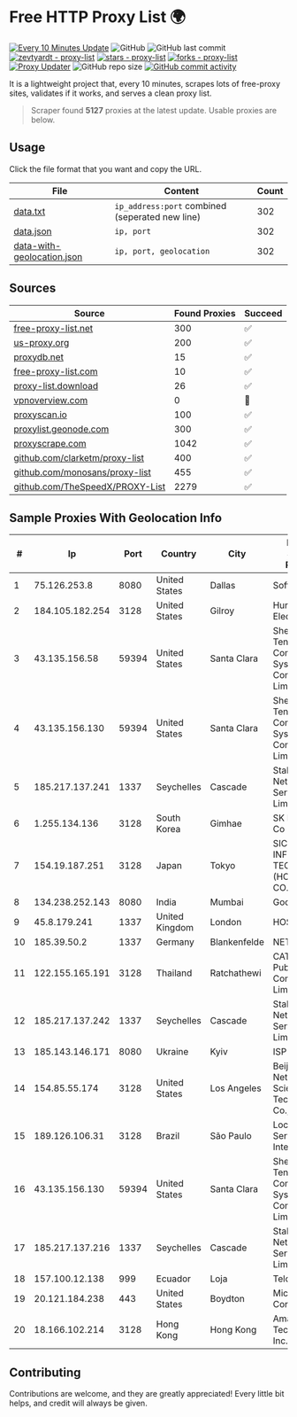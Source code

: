 
# Free HTTP Proxy List 🌍

[![Every 10 Minutes Update](https://github.com/mertguvencli/http-proxy-list/actions/workflows/main.yml/badge.svg?branch=main)](https://github.com/mertguvencli/http-proxy-list/actions/workflows/main.yml)
![GitHub](https://img.shields.io/github/license/mertguvencli/http-proxy-list)
![GitHub last commit](https://img.shields.io/github/last-commit/mertguvencli/http-proxy-list)
[![zevtyardt - proxy-list](https://img.shields.io/static/v1?label=zevtyardt&message=proxy-list&color=blue&logo=github)](https://github.com/zevtyardt/proxy-list "Go to GitHub repo")
[![stars - proxy-list](https://img.shields.io/github/stars/zevtyardt/proxy-list?style=social)](https://github.com/zevtyardt/proxy-list)
[![forks - proxy-list](https://img.shields.io/github/forks/zevtyardt/proxy-list?style=social)](https://github.com/zevtyardt/proxy-list)
[![Proxy Updater](https://github.com/zevtyardt/proxy-list/workflows/Proxy%20Updater/badge.svg)](https://github.com/zevtyardt/proxy-list/actions?query=workflow:"Proxy+Updater")
![GitHub repo size](https://img.shields.io/github/repo-size/zevtyardt/proxy-list)
[![GitHub commit activity](https://img.shields.io/github/commit-activity/m/zevtyardt/proxy-list?logo=commits)](https://github.com/zevtyardt/proxy-list/commits/main)

It is a lightweight project that, every 10 minutes, scrapes lots of free-proxy sites, validates if it works, and serves a clean proxy list.

> Scraper found **5127** proxies at the latest update. Usable proxies are below.

## Usage

Click the file format that you want and copy the URL.

|File|Content|Count|
|----|-------|-----|
|[data.txt](https://raw.githubusercontent.com/mertguvencli/http-proxy-list/main/proxy-list/data.txt)|`ip_address:port` combined (seperated new line)|302|
|[data.json](https://raw.githubusercontent.com/mertguvencli/http-proxy-list/main/proxy-list/data.json)|`ip, port`|302|
|[data-with-geolocation.json](https://raw.githubusercontent.com/mertguvencli/http-proxy-list/main/proxy-list/data-with-geolocation.json)|`ip, port, geolocation`|302|

## Sources

|Source|Found Proxies|Succeed|
|------|-------------|-------|
|[free-proxy-list.net](https://free-proxy-list.net)|300|✅|
|[us-proxy.org](https://www.us-proxy.org)|200|✅|
|[proxydb.net](http://proxydb.net)|15|✅|
|[free-proxy-list.com](https://free-proxy-list.com/?page=&port=&type%5B%5D=http&type%5B%5D=https&up_time=0&search=Search)|10|✅|
|[proxy-list.download](https://www.proxy-list.download/HTTP)|26|✅|
|[vpnoverview.com](https://vpnoverview.com/privacy/anonymous-browsing/free-proxy-servers)|0|🚫|
|[proxyscan.io](https://www.proxyscan.io)|100|✅|
|[proxylist.geonode.com](https://proxylist.geonode.com/api/proxy-list?limit=300&page=1&sort_by=lastChecked&sort_type=desc&protocols=http,https)|300|✅|
|[proxyscrape.com](https://api.proxyscrape.com/v2/?request=displayproxies&protocol=http&timeout=10000&country=all&ssl=all&anonymity=all)|1042|✅|
|[github.com/clarketm/proxy-list](https://raw.githubusercontent.com/clarketm/proxy-list/master/proxy-list-raw.txt)|400|✅|
|[github.com/monosans/proxy-list](https://raw.githubusercontent.com/monosans/proxy-list/main/proxies/http.txt)|455|✅|
|[github.com/TheSpeedX/PROXY-List](https://raw.githubusercontent.com/TheSpeedX/PROXY-List/master/http.txt)|2279|✅|


## Sample Proxies With Geolocation Info

|#|Ip|Port|Country|City|Internet Service Provider|
|-|--|----|-------|----|-------------------------|
|1|75.126.253.8|8080|United States|Dallas|SoftLayer|
|2|184.105.182.254|3128|United States|Gilroy|Hurricane Electric LLC|
|3|43.135.156.58|59394|United States|Santa Clara|Shenzhen Tencent Computer Systems Company Limited|
|4|43.135.156.130|59394|United States|Santa Clara|Shenzhen Tencent Computer Systems Company Limited|
|5|185.217.137.241|1337|Seychelles|Cascade|Stallion Network Services Limited|
|6|1.255.134.136|3128|South Korea|Gimhae|SK Broadband Co Ltd|
|7|154.19.187.251|3128|Japan|Tokyo|SICLOUD INFORMATION TECHNOLOGY (HONGKONG) CO., LIMITED|
|8|134.238.252.143|8080|India|Mumbai|Google LLC|
|9|45.8.179.241|1337|United Kingdom|London|HOSTLAND|
|10|185.39.50.2|1337|Germany|Blankenfelde|NETZNUTZ|
|11|122.155.165.191|3128|Thailand|Ratchathewi|CAT Telecom Public Company Limited|
|12|185.217.137.242|1337|Seychelles|Cascade|Stallion Network Services Limited|
|13|185.143.146.171|8080|Ukraine|Kyiv|ISP UTELS|
|14|154.85.55.174|3128|United States|Los Angeles|Beijing Baidu Netcom Science and Technology Co., Ltd.|
|15|189.126.106.31|3128|Brazil|São Paulo|Locaweb Serviços de Internet S/A|
|16|43.135.156.130|59394|United States|Santa Clara|Shenzhen Tencent Computer Systems Company Limited|
|17|185.217.137.216|1337|Seychelles|Cascade|Stallion Network Services Limited|
|18|157.100.12.138|999|Ecuador|Loja|Telconet S.A|
|19|20.121.184.238|443|United States|Boydton|Microsoft Corporation|
|20|18.166.102.214|3128|Hong Kong|Hong Kong|Amazon Technologies Inc.|



## Contributing

Contributions are welcome, and they are greatly appreciated! Every
little bit helps, and credit will always be given.

